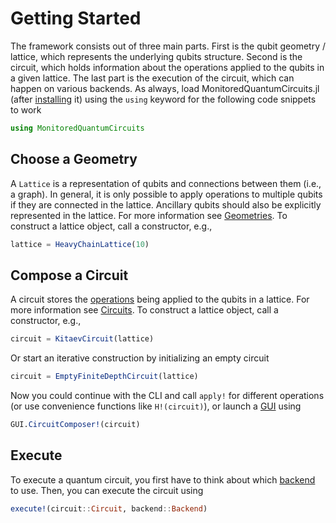# Getting Started

The framework consists out of three main parts. First is the qubit geometry / lattice, which represents the underlying qubits structure. Second is the circuit, which holds information about the operations applied to the qubits in a given lattice. The last part is the execution of the circuit, which can happen on various backends.
As always, load MonitoredQuantumCircuits.jl (after [installing](/Home) it) using the `using` keyword for the following code snippets to work
```julia
using MonitoredQuantumCircuits
```

## Choose a Geometry
A `Lattice` is a representation of qubits and connections between them (i.e., a graph). In general, it is only possible to apply operations to multiple qubits if they are connected in the lattice. Ancillary qubits should also be explicitly represented in the lattice. For more information see [Geometries](/Library/Geometries).
To construct a lattice object, call a constructor, e.g.,
```julia
lattice = HeavyChainLattice(10)
```

## Compose a Circuit
A circuit stores the [operations](/Library/Operations) being applied to the qubits in a lattice. For more information see [Circuits](/Library/Circuits).
To construct a lattice object, call a constructor, e.g.,
```julia
circuit = KitaevCircuit(lattice)
```
Or start an iterative construction by initializing an empty circuit
```julia
circuit = EmptyFiniteDepthCircuit(lattice)
```
Now you could continue with the CLI and call `apply!` for different operations (or use convenience functions like `H!(circuit)`), or launch a [GUI](/Modules/GUI) using 
 ```julia
GUI.CircuitComposer!(circuit)
```

## Execute
To execute a quantum circuit, you first have to think about which [backend](/Library/Backends) to use.
Then, you can execute the circuit using
```julia
execute!(circuit::Circuit, backend::Backend)
```

